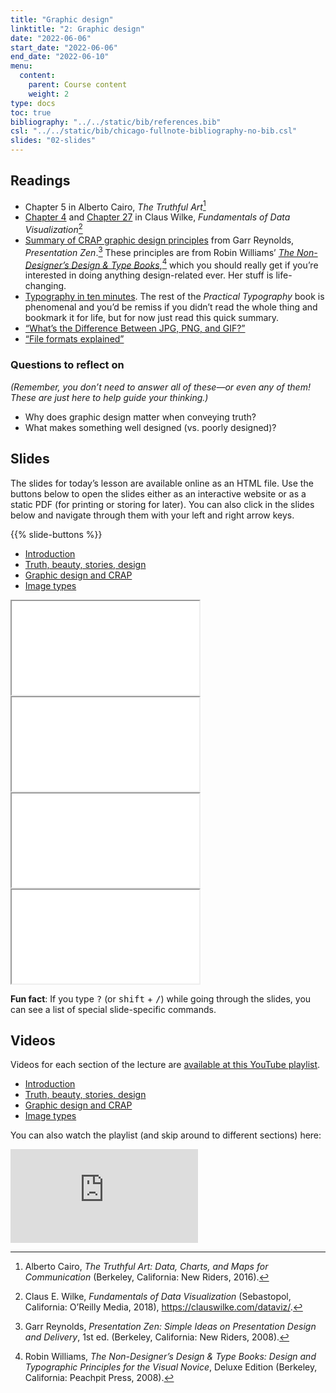 ```yaml
---
title: "Graphic design"
linktitle: "2: Graphic design"
date: "2022-06-06"
start_date: "2022-06-06"
end_date: "2022-06-10"
menu:
  content:
    parent: Course content
    weight: 2
type: docs
toc: true
bibliography: "../../static/bib/references.bib"
csl: "../../static/bib/chicago-fullnote-bibliography-no-bib.csl"
slides: "02-slides"
---
```


## Readings

-   <i class="fas fa-book"></i> Chapter 5 in Alberto Cairo, *The Truthful Art*[^1]
-   <i class="fas fa-book"></i> [Chapter 4](https://clauswilke.com/dataviz/color-basics.html) and [Chapter 27](https://clauswilke.com/dataviz/image-file-formats.html) in Claus Wilke, *Fundamentals of Data Visualization*[^2]
-   <i class="far fa-file-pdf"></i> [Summary of CRAP graphic design principles](http://www.presentationzen.com/chapter6_spread.pdf) from Garr Reynolds, *Presentation Zen*.[^3] These principles are from Robin Williams’ [*The Non-Designer’s Design & Type Books*](https://www.amazon.com/Non-Designers-Design-Book-4th/dp/0133966151),[^4] which you should really get if you’re interested in doing anything design-related ever. Her stuff is life-changing.
-   <i class="fas fa-external-link-square-alt"></i> [Typography in ten minutes](https://practicaltypography.com/typography-in-ten-minutes.html). The rest of the *Practical Typography* book is phenomenal and you’d be remiss if you didn’t read the whole thing and bookmark it for life, but for now just read this quick summary.
-   <i class="fas fa-external-link-square-alt"></i> [“What’s the Difference Between JPG, PNG, and GIF?”](https://gizmodo.com/5656669/whats-the-difference-between-jpg-png-and-gif)
-   <i class="fas fa-external-link-square-alt"></i> [“File formats explained”](https://www.theglowstudio.com/file-formats-explained/)

### Questions to reflect on

*(Remember, you don’t need to answer all of these—or even any of them! These are just here to help guide your thinking.)*

-   Why does graphic design matter when conveying truth?
-   What makes something well designed (vs. poorly designed)?

## Slides

The slides for today’s lesson are available online as an HTML file. Use the buttons below to open the slides either as an interactive website or as a static PDF (for printing or storing for later). You can also click in the slides below and navigate through them with your left and right arrow keys.

{{% slide-buttons %}}

<ul class="nav nav-tabs" id="slide-tabs" role="tablist">
<li class="nav-item">
<a class="nav-link active" id="introduction-tab" data-toggle="tab" href="#introduction" role="tab" aria-controls="introduction" aria-selected="true">Introduction</a>
</li>
<li class="nav-item">
<a class="nav-link" id="truth-beauty-stories-design-tab" data-toggle="tab" href="#truth-beauty-stories-design" role="tab" aria-controls="truth-beauty-stories-design" aria-selected="false">Truth, beauty, stories, design</a>
</li>
<li class="nav-item">
<a class="nav-link" id="graphic-design-and-crap-tab" data-toggle="tab" href="#graphic-design-and-crap" role="tab" aria-controls="graphic-design-and-crap" aria-selected="false">Graphic design and CRAP</a>
</li>
<li class="nav-item">
<a class="nav-link" id="image-types-tab" data-toggle="tab" href="#image-types" role="tab" aria-controls="image-types" aria-selected="false">Image types</a>
</li>
</ul>

<div id="slide-tabs" class="tab-content">

<div id="introduction" class="tab-pane fade show active" role="tabpanel" aria-labelledby="introduction-tab">

<div class="embed-responsive embed-responsive-16by9">

<iframe class="embed-responsive-item" src="/slides/02-slides.html#1">
</iframe>

</div>

</div>

<div id="truth-beauty-stories-design" class="tab-pane fade" role="tabpanel" aria-labelledby="truth-beauty-stories-design-tab">

<div class="embed-responsive embed-responsive-16by9">

<iframe class="embed-responsive-item" src="/slides/02-slides.html#truth-beauty-design">
</iframe>

</div>

</div>

<div id="graphic-design-and-crap" class="tab-pane fade" role="tabpanel" aria-labelledby="graphic-design-and-crap-tab">

<div class="embed-responsive embed-responsive-16by9">

<iframe class="embed-responsive-item" src="/slides/02-slides.html#design-crap">
</iframe>

</div>

</div>

<div id="image-types" class="tab-pane fade" role="tabpanel" aria-labelledby="image-types-tab">

<div class="embed-responsive embed-responsive-16by9">

<iframe class="embed-responsive-item" src="/slides/02-slides.html#image-types">
</iframe>

</div>

</div>

</div>

<div class="fyi">

**Fun fact**: If you type <kbd>?</kbd> (or <kbd>shift</kbd> + <kbd>/</kbd>) while going through the slides, you can see a list of special slide-specific commands.

</div>

## Videos

Videos for each section of the lecture are [available at this YouTube playlist](https://www.youtube.com/playlist?list=PLS6tnpTr39sEznTwka0EmWfkkphjncq7U).

-   [Introduction](https://www.youtube.com/watch?v=ny7HYqyVNp4&list=PLS6tnpTr39sEznTwka0EmWfkkphjncq7U)
-   [Truth, beauty, stories, design](https://www.youtube.com/watch?v=SXW0RtenLgk&list=PLS6tnpTr39sEznTwka0EmWfkkphjncq7U)
-   [Graphic design and CRAP](https://www.youtube.com/watch?v=iuEwh2EnIcw&list=PLS6tnpTr39sEznTwka0EmWfkkphjncq7U)
-   [Image types](https://www.youtube.com/watch?v=j0aqBmRV66A&list=PLS6tnpTr39sEznTwka0EmWfkkphjncq7U)

You can also watch the playlist (and skip around to different sections) here:

<div class="embed-responsive embed-responsive-16by9">

<iframe class="embed-responsive-item" src="https://www.youtube.com/embed/playlist?list=PLS6tnpTr39sEznTwka0EmWfkkphjncq7U" frameborder="0" allow="accelerometer; autoplay; encrypted-media; gyroscope; picture-in-picture" allowfullscreen>
</iframe>

</div>

[^1]: Alberto Cairo, *The Truthful Art: Data, Charts, and Maps for Communication* (Berkeley, California: New Riders, 2016).

[^2]: Claus E. Wilke, *Fundamentals of Data Visualization* (Sebastopol, California: O’Reilly Media, 2018), <https://clauswilke.com/dataviz/>.

[^3]: Garr Reynolds, *Presentation Zen: Simple Ideas on Presentation Design and Delivery*, 1st ed. (Berkeley, California: New Riders, 2008).

[^4]: Robin Williams, *The Non-Designer’s Design & Type Books: Design and Typographic Principles for the Visual Novice*, Deluxe Edition (Berkeley, California: Peachpit Press, 2008).

